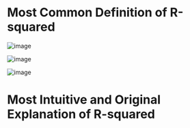 # Most Common Definition of R-squared

![image](https://github.com/yangshiteng/Data-Science-Learning-Path/assets/60442877/a1037f30-fc5c-4611-876d-4facfa9e5299)

![image](https://github.com/yangshiteng/Data-Science-Learning-Path/assets/60442877/8c94a438-8853-4b4c-8479-4b2bfb5087a0)

![image](https://github.com/yangshiteng/Data-Science-Learning-Path/assets/60442877/b2778cc0-d7d0-4784-b614-9ca86f3b1097)

# Most Intuitive and Original Explanation of R-squared
